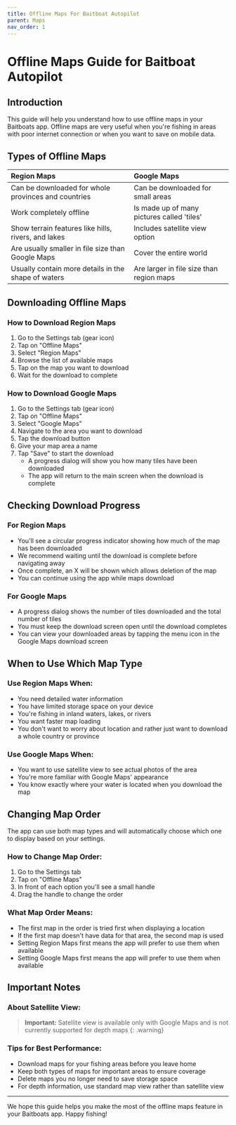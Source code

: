 ```yaml
---
title: Offline Maps For Baitboat Autopilot
parent: Maps
nav_order: 1
---
```


# Offline Maps Guide for Baitboat Autopilot

## Introduction

This guide will help you understand how to use offline maps in your Baitboats app. Offline maps are very useful when
you're fishing in areas with poor internet connection or when you want to save on mobile data.

## Types of Offline Maps

| Region Maps                                         | Google Maps                                |
|:----------------------------------------------------|:-------------------------------------------|
| Can be downloaded for whole provinces and countries | Can be downloaded for small areas          |
| Work completely offline                             | Is made up of many pictures called 'tiles' |
| Show terrain features like hills, rivers, and lakes | Includes satellite view option             |
| Are usually smaller in file size than Google Maps   | Cover the entire world                     |
| Usually contain more details in the shape of waters | Are larger in file size than region maps   |

## Downloading Offline Maps

### How to Download Region Maps

1. Go to the Settings tab (gear icon)
2. Tap on "Offline Maps"
3. Select "Region Maps"
4. Browse the list of available maps
5. Tap on the map you want to download
6. Wait for the download to complete

### How to Download Google Maps

1. Go to the Settings tab (gear icon)
2. Tap on "Offline Maps"
3. Select "Google Maps"
4. Navigate to the area you want to download
5. Tap the download button
6. Give your map area a name
7. Tap "Save" to start the download
   - A progress dialog will show you how many tiles have been downloaded
   - The app will return to the main screen when the download is complete

## Checking Download Progress

### For Region Maps

* You'll see a circular progress indicator showing how much of the map has been downloaded
* We recommend waiting until the download is complete before navigating away
* Once complete, an X will be shown which allows deletion of the map
* You can continue using the app while maps download

### For Google Maps

* A progress dialog shows the number of tiles downloaded and the total number of tiles
* You must keep the download screen open until the download completes
* You can view your downloaded areas by tapping the menu icon in the Google Maps download screen

## When to Use Which Map Type

### Use Region Maps When:

* You need detailed water information
* You have limited storage space on your device
* You're fishing in inland waters, lakes, or rivers
* You want faster map loading
* You don't want to worry about location and rather just want to download a whole country or province

### Use Google Maps When:

* You want to use satellite view to see actual photos of the area
* You're more familiar with Google Maps' appearance
* You know exactly where your water is located when you download the map

## Changing Map Order

The app can use both map types and will automatically choose which one to display based on your settings.

### How to Change Map Order:

1. Go to the Settings tab
2. Tap on "Offline Maps"
3. In front of each option you'll see a small handle
4. Drag the handle to change the order

### What Map Order Means:

* The first map in the order is tried first when displaying a location
* If the first map doesn't have data for that area, the second map is used
* Setting Region Maps first means the app will prefer to use them when available
* Setting Google Maps first means the app will prefer to use them when available

## Important Notes

### About Satellite View:

> **Important:** Satellite view is available only with Google Maps and is not currently supported for depth maps
> {: .warning}

### Tips for Best Performance:

* Download maps for your fishing areas before you leave home
* Keep both types of maps for important areas to ensure coverage
* Delete maps you no longer need to save storage space
* For depth information, use standard map view rather than satellite view

---

We hope this guide helps you make the most of the offline maps feature in your Baitboats app. Happy fishing!
